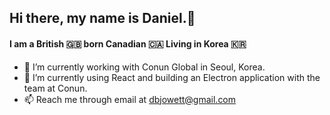 ## Hi there, my name is Daniel.👋
#### I am a British 🇬🇧 born Canadian 🇨🇦 Living in Korea 🇰🇷

- 🔭 I’m currently working with Conun Global in Seoul, Korea.
- 🌱 I’m currently using React and building an Electron application with the team at Conun. 
- 📫 Reach me through email at dbjowett@gmail.com







<!-- ![Top Langs](https://github-readme-stats.vercel.app/api/top-langs/?username=dbjowett&theme=nord) -->

<!--
**dbjowett/dbjowett** is a ✨ _special_ ✨ repository because its `README.md` (this file) appears on your GitHub profile.

Here are some ideas to get you started:

- 🔭 I’m currently working on ...
- 🌱 I’m currently learning ...
- 👯 I’m looking to collaborate on ...
- 🤔 I’m looking for help with ...
- 💬 Ask me about ...
- 📫 How to reach me: ...
- 😄 Pronouns: ...
- ⚡ Fun fact: ...
-->

